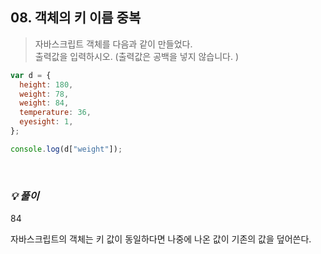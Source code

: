 ## 08. 객체의 키 이름 중복

> 자바스크립트 객체를 다음과 같이 만들었다. <br>
> 출력값을 입력하시오. (출력값은 공백을 넣지 않습니다. )

```js
var d = {
  height: 180,
  weight: 78,
  weight: 84,
  temperature: 36,
  eyesight: 1,
};

console.log(d["weight"]);
```

<br>

### _💡 풀이_

84

자바스크립트의 객체는 키 값이 동일하다면 나중에 나온 값이 기존의 값을 덮어쓴다.
